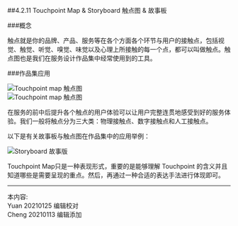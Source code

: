 
##4.2.11 Touchpoint Map & Storyboard 触点图 & 故事板

###概念

触点就是你的品牌、产品、服务等在各个方面各个环节与用户的接触点，包括视觉、触觉、听觉、嗅觉、味觉以及心理上所接触的每一个点，都可以叫做触点。触点图也是我们在服务设计作品集中经常使用到的工具。


###作品集应用

![ Touchpoint map 触点图 ](http://kitpic.makebi.net/2021/social_20.jpg)  
![ Touchpoint map 触点图 ](http://kitpic.makebi.net/2021/social_21.jpg)

在服务的前中后提升各个触点的用户体验可以让用户完整连贯地感受到好的服务体验。我们一般将触点分为三大类：物理接触点、数字接触点和人工接触点。


以下是有关故事板与触点图在作品集中的应用举例：

![ Storyboard 故事版 ](http://kitpic.makebi.net/2021/social_22.jpg)

 Touchpoint Map只是一种表现形式，重要的是能够理解 Touchpoint 的含义并且知道哪些是需要呈现的重点。然后，再通过一种合适的表达手法进行体现即可。

---
本内容:    
Yuan 20210125 编辑校对  
Cheng 20210113 编辑添加
